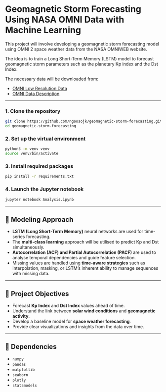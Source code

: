 
# Geomagnetic Storm Forecasting Using NASA OMNI Data with Machine Learning

This project will involve developing a geomagnetic storm forecasting model using OMNI 2 space weather data from the NASA OMNIWEB website.

The idea is to train a Long Short-Term Memory (LSTM) model to forecast geomagnetic storm parameters such as the planetary Kp index and the Dst Index.

The necessary data will be downloaded from:
- [OMNI Low Resolution Data](https://spdf.gsfc.nasa.gov/pub/data/omni/low_res_omni/)
- [OMNI Data Description](https://omniweb.gsfc.nasa.gov/ow.html)

---

### 1. Clone the repository

```bash
git clone https://github.com/ngoosojk/geomagnetic-storm-forecasting.git
cd geomagnetic-storm-forecasting
```

### 2. Set up the virtual environment

```bash
python3 -m venv venv
source venv/bin/activate
```

### 3. Install required packages

```bash
pip install -r requirements.txt
```

### 4. Launch the Jupyter notebook

```bash
jupyter notebook Analysis.ipynb
```

---

## 🧠 Modeling Approach

- **LSTM (Long Short-Term Memory)** neural networks are used for time-series forecasting.
- The **multi-class learning** approach will be utilised to predict Kp and Dst simultaneously.
- **Autocorrelation (ACF) and Partial Autocorrelation (PACF)** are used to analyse temporal dependencies and guide feature selection.
- Missing values are handled using **time-aware strategies** such as interpolation, masking, or LSTM’s inherent ability to manage sequences with missing data.

---

## 🎯 Project Objectives

- Forecast **Kp Index** and **Dst Index** values ahead of time.
- Understand the link between **solar wind conditions** and **geomagnetic activity**.
- Develop a baseline model for **space weather forecasting**.
- Provide clear visualizations and insights from the data over time.

---

## 📌 Dependencies

- `numpy`
- `pandas`
- `matplotlib`
- `seaborn`
- `plotly`
- `statsmodels`
